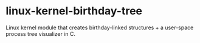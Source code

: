 # linux-kernel-birthday-tree
Linux kernel module that creates birthday-linked structures + a user-space process tree visualizer in C.
